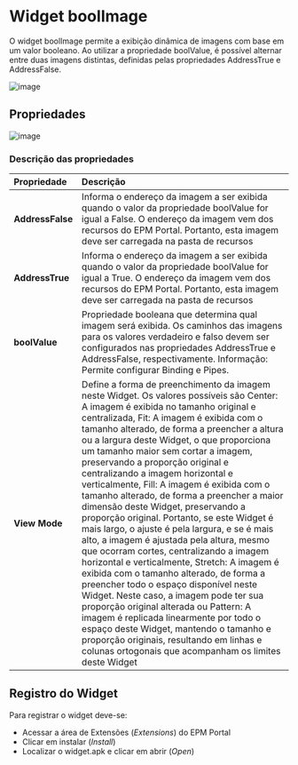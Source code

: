 # Widget boolImage

O widget boolImage permite a exibição dinâmica de imagens com base em um valor booleano. Ao utilizar a propriedade boolValue, é possível alternar entre duas imagens distintas, definidas pelas propriedades AddressTrue e AddressFalse.

![image](https://github.com/user-attachments/assets/ecc1b916-690a-411f-9f95-79e78425286f)

## Propriedades

![image](https://github.com/user-attachments/assets/f5c94e86-dad5-4676-bb6f-c00bd9e4235c)

### Descrição das propriedades

| **Propriedade** | **Descrição** |
| :------- | :------ |
| **AddressFalse**  | Informa o endereço da imagem a ser exibida quando o valor da propriedade boolValue for igual a False. O endereço da imagem vem dos recursos do EPM Portal. Portanto, esta imagem deve ser carregada na pasta de recursos  | 
| **AddressTrue**  | Informa o endereço da imagem a ser exibida quando o valor da propriedade boolValue for igual a True. O endereço da imagem vem dos recursos do EPM Portal. Portanto, esta imagem deve ser carregada na pasta de recursos |
| **boolValue**  | Propriedade booleana que determina qual imagem será exibida. Os caminhos das imagens para os valores verdadeiro e falso devem ser configurados nas propriedades AddressTrue e AddressFalse, respectivamente. Informação: Permite configurar Binding e Pipes.  | 
| **View Mode** | Define a forma de preenchimento da imagem neste Widget. Os valores possíveis são Center: A imagem é exibida no tamanho original e centralizada, Fit: A imagem é exibida com o tamanho alterado, de forma a preencher a altura ou a largura deste Widget, o que proporciona um tamanho maior sem cortar a imagem, preservando a proporção original e centralizando a imagem horizontal e verticalmente, Fill: A imagem é exibida com o tamanho alterado, de forma a preencher a maior dimensão deste Widget, preservando a proporção original. Portanto, se este Widget é mais largo, o ajuste é pela largura, e se é mais alto, a imagem é ajustada pela altura, mesmo que ocorram cortes, centralizando a imagem horizontal e verticalmente, Stretch: A imagem é exibida com o tamanho alterado, de forma a preencher todo o espaço disponível neste Widget. Neste caso, a imagem pode ter sua proporção original alterada ou Pattern: A imagem é replicada linearmente por todo o espaço deste Widget, mantendo o tamanho e proporção originais, resultando em linhas e colunas ortogonais que acompanham os limites deste Widget  |

## Registro do Widget

Para registrar o widget deve-se:
- Acessar a área de Extensões (*Extensions*) do EPM Portal
- Clicar em instalar (*Install*)
- Localizar o widget.apk e clicar em abrir (*Open*)
